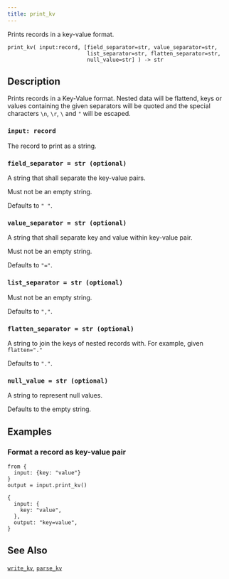 ```yaml
---
title: print_kv
---
```


Prints records in a key-value format.

```tql
print_kv( input:record, [field_separator=str, value_separator=str,
                         list_separator=str, flatten_separator=str,
                         null_value=str] ) -> str
```

## Description

Prints records in a Key-Value format. Nested data will be flattend, keys or
values containing the given separators will be quoted and the special characters
`\n`, `\r`, `\` and `"` will be escaped.

### `input: record`

The record to print as a string.

### `field_separator = str (optional)`

A string that shall separate the key-value pairs.

Must not be an empty string.

Defaults to `" "`.

### `value_separator = str (optional)`

A string that shall separate key and value within key-value pair.

Must not be an empty string.

Defaults to `"="`.

### `list_separator = str (optional)`

Must not be an empty string.

Defaults to `","`.

### `flatten_separator = str (optional)`

A string to join the keys of nested records with. For example,
given `flatten="."`

Defaults to `"."`.

### `null_value = str (optional)`

A string to represent null values.

Defaults to the empty string.

## Examples

### Format a record as key-value pair

```tql
from {
  input: {key: "value"}
}
output = input.print_kv()
```

```tql
{
  input: {
    key: "value",
  },
  output: "key=value",
}
```

## See Also

[`write_kv`](../operators/read_kv), [`parse_kv`](parse_kv)
